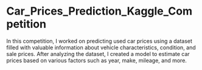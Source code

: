 # Car_Prices_Prediction_Kaggle_Competition
In this competition, I worked on predicting used car prices using a dataset filled with valuable information about vehicle characteristics, condition, and sale prices. After analyzing the dataset, I created a model to estimate car prices based on various factors such as year, make, mileage, and more.
